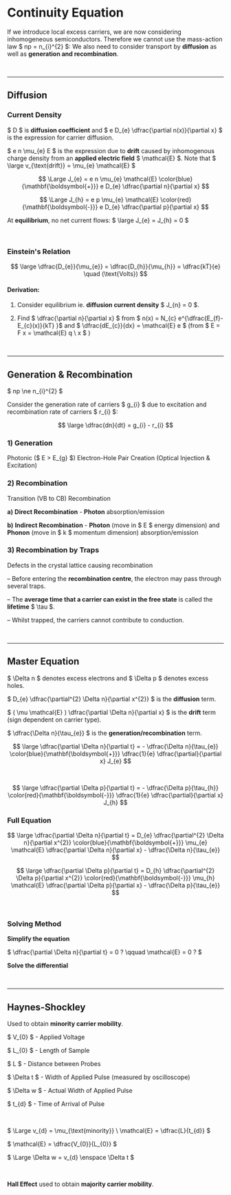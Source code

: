 # Continuity Equation

If we introduce local excess carriers, we are now considering inhomogeneous semiconductors.
Therefore we cannot use the mass-action law $ np = n_{i}^{2} $:
We also need to consider transport by **diffusion** as well as **generation and recombination**.

</br><hr>

## Diffusion

### Current Density
$ D $ is **diffusion coefficient** and $ e D_{e} \dfrac{\partial n(x)}{\partial x} $ is the expression for carrier diffusion.

$ e n \mu_{e} E $ is the expression due to **drift** caused by inhomogenous charge density from an **applied electric field** $ \mathcal{E} $. Note that $ \large v_{\text{drift}} = \mu_{e} \mathcal{E} $ 
 
$$ \Large J_{e} = e n \mu_{e} \mathcal{E} \color{blue}{\mathbf{\boldsymbol{+}}} e D_{e} \dfrac{\partial n}{\partial x} $$

$$ \Large J_{h} = e p \mu_{e} \mathcal{E} \color{red}{\mathbf{\boldsymbol{-}}}  e D_{e} \dfrac{\partial p}{\partial x} $$

At **equilibrium**, no net current flows:
$ \large J_{e} = J_{h} = 0 $




</br>

### Einstein's Relation

$$ \large \dfrac{D_{e}}{\mu_{e}} = \dfrac{D_{h}}{\mu_{h}} = \dfrac{kT}{e} \quad (\text{Volts}) $$

#### Derivation:

1) Consider equilibrium ie. **diffusion current density** $ J_{n} = 0 $.

2) Find $ \dfrac{\partial n}{\partial x} $ from $ n(x) = N_{c} e^{\dfrac{E_{f}-E_{c}(x)}{kT} }$  and $ \dfrac{dE_{c}}{dx} = \mathcal{E} e $ (from $ E = F x = \mathcal{E} q \ x $ )




</br><hr>

## Generation & Recombination

$ np \ne n_{i}^{2} $
 
Consider the generation rate of carriers $ g_{i} $ due to excitation and recombination rate of carriers $ r_{i} $:

$$ \large \dfrac{dn}{dt} = g_{i} - r_{i} $$

### 1) Generation 
Photonic ($ E > E_{g} $) Electron-Hole Pair Creation (Optical Injection & Excitation)

### 2) Recombination
Transition (VB to CB) Recombination

__a)__ **Direct Recombination** - **Photon** absorption/emission

__b)__ **Indirect Recombination** - **Photon** (move in $ E $ energy dimension) and **Phonon** (move in $ k $ momentum dimension) absorption/emission

### 3) Recombination by Traps

Defects in the crystal lattice causing recombination

– Before entering the **recombination centre**, the electron may pass through several traps.

– The **average time that a carrier can exist in the free state** is called the **lifetime** $ \tau $.

– Whilst trapped, the carriers cannot contribute to conduction.

</br><hr>

## Master Equation

$ \Delta n $ denotes excess electrons and $ \Delta p $ denotes excess holes.

$ D_{e} \dfrac{\partial^{2} \Delta n}{\partial x^{2}} $ is the **diffusion** term.

$ ( \mu \mathcal{E} ) \dfrac{\partial \Delta n}{\partial x} $ is the **drift** term (sign dependent on carrier type).

$ \dfrac{\Delta n}{\tau_{e}} $ is the **generation/recombination** term.




$$ \large \dfrac{\partial \Delta n}{\partial t} = - \dfrac{\Delta n}{\tau_{e}} \color{blue}{\mathbf{\boldsymbol{+}}} \dfrac{1}{e} \dfrac{\partial}{\partial x} J_{e} $$

</br>

$$ \large \dfrac{\partial \Delta p}{\partial t} = - \dfrac{\Delta p}{\tau_{h}} \color{red}{\mathbf{\boldsymbol{-}}} \dfrac{1}{e} \dfrac{\partial}{\partial x} J_{h} $$


### Full Equation

$$ \large \dfrac{\partial \Delta n}{\partial t} = D_{e} \dfrac{\partial^{2} \Delta n}{\partial x^{2}} \color{blue}{\mathbf{\boldsymbol{+}}} \mu_{e} \mathcal{E}  \dfrac{\partial \Delta n}{\partial x} - \dfrac{\Delta n}{\tau_{e}} $$

$$ \large \dfrac{\partial \Delta p}{\partial t} = D_{h} \dfrac{\partial^{2} \Delta p}{\partial x^{2}} \color{red}{\mathbf{\boldsymbol{-}}} \mu_{h} \mathcal{E}  \dfrac{\partial \Delta p}{\partial x} - \dfrac{\Delta p}{\tau_{e}} $$


</br>

### Solving Method

**Simplify the equation**

$ \dfrac{\partial \Delta n}{\partial t} = 0 ? \qquad \mathcal{E} = 0 ? $ 

**Solve the differential**


</br><hr>


## Haynes-Shockley 

Used to obtain **minority carrier mobility**.

$ V_{0} $ - Applied Voltage

$ L_{0} $ - Length of Sample

$ L $ - Distance between Probes

$ \Delta t $ - Width of Applied Pulse (measured by oscilloscope)

$ \Delta w $ - Actual Width of Applied Pulse

$ t_{d} $ - Time of Arrival of Pulse

</br>

$ \Large v_{d} = \mu_{\text{minority}} \ \mathcal{E} = \dfrac{L}{t_{d}} $

$ \mathcal{E} = \dfrac{V_{0}}{L_{0}} $

$ \Large \Delta w = v_{d} \enspace \Delta t $

</br>

**Hall Effect** used to obtain **majority carrier mobility**.

  



